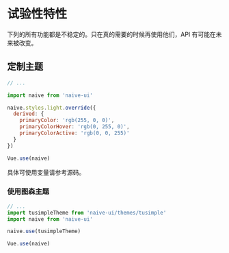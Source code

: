 <!--anchor:on-->

# 试验性特性

<n-alert type="warning" title="注意">
  下列的所有功能都是<n-text strong>不稳定</n-text>的。只在真的需要的时候再使用他们，API 有可能在未来被改变。
</n-alert>

## 定制主题

```js
// ...

import naive from 'naive-ui'

naive.styles.light.override({
  derived: {
    primaryColor: 'rgb(255, 0, 0)',
    primaryColorHover: 'rgb(0, 255, 0)',
    primaryColorActive: 'rgb(0, 0, 255)'
  }
})

Vue.use(naive)
```

具体可使用变量请参考源码。

### 使用图森主题

```js
// ...
import tusimpleTheme from 'naive-ui/themes/tusimple'
import naive from 'naive-ui'

naive.use(tusimpleTheme)

Vue.use(naive)
```
